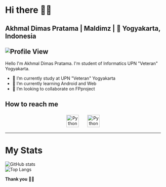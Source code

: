<!--
Here are some ideas to get you started:

- 🔭 I’m currently working on ...
- 🌱 I’m currently learning ...
- 👯 I’m looking to collaborate on ...
- 🤔 I’m looking for help with ...
- 💬 Ask me about ...
- 📫 How to reach me: ...
- 😄 Pronouns: ...
- ⚡ Fun fact: ...
-->

<h1> Hi there 👋🏼 </h1>

**Akhmal Dimas Pratama** | **Maldimz** | **📍 Yogyakarta, Indonesia** <br><br>
![Profile View](https://komarev.com/ghpvc/?username=maldimz&color=red) <br>
-------------------------------------------------------------------------------------------------------------------------

Hello I'm Akhmal Dimas Pratama. I'm student of Informatics UPN "Veteran" Yogyakarta.

- 🔭 I’m currently study at UPN "Veteran" Yogyakarta
- 🌱 I’m currently learning Android and Web
- 👯 I’m looking to collaborate on FPproject

## How to reach me
<p align="center">
 <a href="https://www.linkedin.com/in/maldimz/" target="_blank" rel="noopener noreferrer"> <img src="https://cdn.jsdelivr.net/npm/simple-icons@v3/icons/linkedin.svg" alt="Python" height="40" style="vertical-align:top; margin:4px;margin-right: 20px"></a>
 <a href="mailto:pratamadimas03@gmail.com"> <img src="https://cdn.jsdelivr.net/npm/simple-icons@v3/icons/gmail.svg" alt="Python" height="40" style="vertical-align:top; margin:4px"></a>
</p>

-------------------------------------------------------------------------------------------------------------------------
<h1>My Stats</h1>

![GitHub stats](https://github-readme-stats.vercel.app/api?username=maldimz&show_icons=true&theme=tokyonight) <br>
![Top Langs](https://github-readme-stats.vercel.app/api/top-langs/?username=maldimz&theme=tokyonight)


**Thank you** 🙏🏼